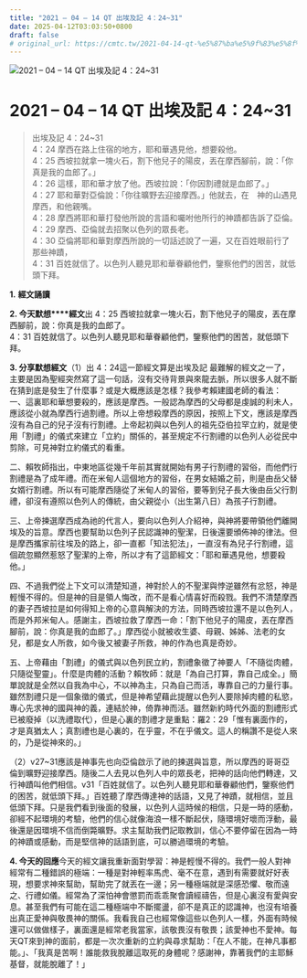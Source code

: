 ```yaml
---
title: "2021 – 04 – 14 QT 出埃及記 4：24~31"
date: 2025-04-12T03:03:50+0800
draft: false
# original_url: https://cmtc.tw/2021-04-14-qt-%e5%87%ba%e5%9f%83%e5%8f%8a%e8%a8%98-4%ef%bc%9a2431
---
```


![2021 – 04 – 14 QT 出埃及記 4：24~31](/images/qt.jpg   "2021 – 04 – 14 QT 出埃及記 4：24~31")

# 2021 – 04 – 14 QT 出埃及記 4：24~31

> 出埃及記 4：24~31  
> 4：24 摩西在路上住宿的地方，耶和華遇見他，想要殺他。  
> 4：25 西坡拉就拿一塊火石，割下他兒子的陽皮，丟在摩西腳前，說：「你真是我的血郎了。」  
> 4：26 這樣，耶和華才放了他。西坡拉說：「你因割禮就是血郎了。」  
> 4：27 耶和華對亞倫說：「你往曠野去迎接摩西。」他就去，在　神的山遇見摩西，和他親嘴。  
> 4：28 摩西將耶和華打發他所說的言語和囑咐他所行的神蹟都告訴了亞倫。  
> 4：29 摩西、亞倫就去招聚以色列的眾長老。  
> 4：30 亞倫將耶和華對摩西所說的一切話述說了一遍，又在百姓眼前行了那些神蹟，  
> 4：31 百姓就信了。以色列人聽見耶和華眷顧他們，鑒察他們的困苦，就低頭下拜。

**1.** **經文誦讀**

**2. 今天默想****經文**出 4：25 西坡拉就拿一塊火石，割下他兒子的陽皮，丟在摩西腳前，說：你真是我的血郎了。  
4：31 百姓就信了。以色列人聽見耶和華眷顧他們，鑒察他們的困苦，就低頭下拜。

**3. 分享默想經文**（1）出 4：24這一節經文算是出埃及記 最難解的經文之一了，主要是因為聖經突然寫了這一句話，沒有交待背景與來龍去脈，所以很多人就不斷在猜到底是發生了什麼事？或是大概應該是怎樣？我參考賴建國老師的看法：  
一、這裏耶和華想要殺的，應該是摩西。一般認為摩西的父母都是虔誠的利未人，應該從小就為摩西行過割禮。所以上帝想殺摩西的原因，按照上下文，應該是摩西沒有為自己的兒子沒有行割禮。上帝起初與以色列人的祖先亞伯拉罕立約，就是使用「割禮」的儀式來建立「立約」關係的，甚至規定不行割禮的以色列人必從民中剪除，可見神對立約儀式的看重。

二、賴牧師指出，中東地區從幾千年前其實就開始有男子行割禮的習俗，而他們行割禮是為了成年禮。而在米甸人這個地方的習俗，在男女結婚之前，則是由岳父替女婿行割禮。所以有可能摩西隨從了米甸人的習俗，要等到兒子長大後由岳父行割禮，卻沒有遵照以色列人的傳統，由父親從小（出生第八日）為孩子行割禮。

三、上帝揀選摩西成為祂的代言人，要向以色列人介紹神，與神將要帶領他們離開埃及的旨意。摩西也要幫助以色列子民認識神的聖潔，日後還要頒佈神的律法。但是摩西攜家前往埃及的路上，卻一直都「知法犯法」，一直沒有為兒子行割禮，這個疏忽顯然惹怒了聖潔的上帝，所以才有了這節經文：「耶和華遇見他，想要殺他。」

四、不過我們從上下文可以清楚知道，神對於人的不聖潔與悖逆雖然有忿怒，神是輕慢不得的。但是神的目是領人悔改，而不是看心情喜好而殺戮。我們不清楚摩西的妻子西坡拉是如何得知上帝的心意與解決的方法，同時西坡拉還不是以色列人，而是外邦米甸人。感謝主，西坡拉救了摩西一命：「割下他兒子的陽皮，丟在摩西腳前，說：你真是我的血郎了。」摩西從小就被收生婆、母親、姊姊、法老的女兒，都是女人所救，如今後又被妻子所救，神的作為也真是奇妙。

五、上帝藉由「割禮」的儀式與以色列民立約，割禮象徵了神要人「不隨從肉體，只隨從聖靈」。什麼是肉體的活動？賴牧師：就是「為自己打算，靠自己成全。」簡單說就是全然以自我為中心，不以神為主，只為自己而活，專靠自己的力量行事。雖然割禮只是一個象徵的儀式，但是神希望藉此提醒以色列人要除掉肉體的私慾，專心先求神的國與神的義，連結於神，倚靠神而活。雖然新約時代外面的割禮形式已被廢掉（以洗禮取代），但是心裏的割禮才是重點：羅2：29「惟有裏面作的，才是真猶太人；真割禮也是心裏的，在乎靈，不在乎儀文。這人的稱讚不是從人來的，乃是從神來的。」

（2）v27~31應該是神事先也向亞倫啟示了祂的揀選與旨意，所以摩西的哥哥亞倫到曠野迎接摩西。隨後二人去見以色列人中的眾長老，把神的話向他們轉達，又行神蹟叫他們相信。v31「百姓就信了。以色列人聽見耶和華眷顧他們，鑒察他們的困苦，就低頭下拜。」百姓聽了摩西傳達神的話語，又見了神蹟，就相信，並且低頭下拜。只是我們看到後面的發展，以色列人這時候的相信，只是一時的感動，卻經不起環境的考驗，他們的信心就像海浪一樣不斷起伏，隨環境好壞而浮動，最後還是因環境不信而倒斃曠野。求主幫助我們記取教訓，信心不要停留在因為一時的神蹟或感動，而是堅信神的話語到底，可以勝過環境的考驗。

**4. 今天的回應**今天的經文讓我重新面對學習：神是輕慢不得的。我們一般人對神經常有二種錯誤的極端：一種是對神輕率馬虎、毫不在意，遇到有需要就好好表現，想要求神來幫助，幫助完了就丟在一邊；另一種極端就是深感恐懼、敬而遠之、行禮如儀。經常為了深怕神會懲罰而乖乖聚會讀經禱告，但是心裏沒有愛與安息。甚至我們有可能在這二種極端中不斷擺盪，卻不是真正的認識神，也沒有培養出真正愛神與敬畏神的關係。我看我自己也經常像這些以色列人一樣，外面有時候還可以做做樣子，裏面還是經常老我當家，該敬畏沒有敬畏；該愛神也不愛神。每天QT來到神的面前，都是一次次重新的立約與尋求幫助：「在人不能，在神凡事都能。」、「我真是苦啊！誰能救我脫離這取死的身體呢？感謝神，靠著我們的主耶穌基督，就能脫離了！」